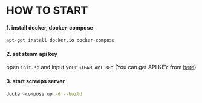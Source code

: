 # HOW TO START

#### 1. install docker, docker-compose
```bash
apt-get install docker.io docker-compose
```

#### 2. set steam api key
open `init.sh` and input your `STEAM API KEY` (You can get API KEY from [here](https://steamcommunity.com/dev/apikey))

#### 3. start screeps server
```bash
docker-compose up -d --build
```
